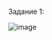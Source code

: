 Задание 1:


![image](https://github.com/MPalgin/Sys_adm_HW/assets/121052923/75701817-d89c-4318-b3e1-fcae6a9f46b7)


